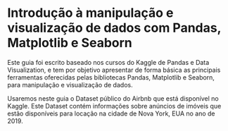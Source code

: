 # Introdução à manipulação e visualização de dados com Pandas, Matplotlib e Seaborn

Este guia foi escrito baseado nos cursos do Kaggle de Pandas e Data Visualization, e tem por objetivo apresentar de forma básica as principais ferramentas oferecidas pelas bibliotecas Pandas, Matplotlib e Seaborn, para manipulação e visualização de dados.

Usaremos neste guia o Dataset público do Airbnb que está disponível no Kaggle. Este Dataset contém informações sobre anúncios de imóveis que estão disponíveis para locação na cidade de Nova York, EUA no ano de 2019.
